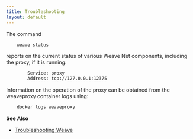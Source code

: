 ```yaml
---
title: Troubleshooting
layout: default
---
```


The command

~~~bash
    weave status
~~~

reports on the current status of various Weave Net components, including
the proxy, if it is running:

~~~bash
        Service: proxy
        Address: tcp://127.0.0.1:12375
~~~

Information on the operation of the proxy can be obtained from the
weaveproxy container logs using:

~~~bash
    docker logs weaveproxy
~~~

**See Also**

 * [Troubleshooting Weave](/site/troubleshooting.md)
